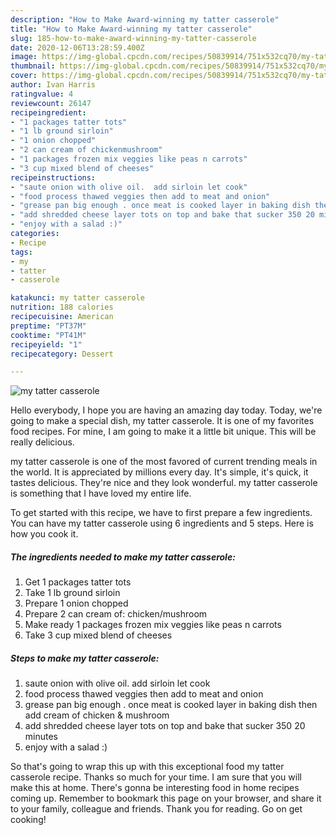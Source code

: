 ```yaml
---
description: "How to Make Award-winning my tatter casserole"
title: "How to Make Award-winning my tatter casserole"
slug: 185-how-to-make-award-winning-my-tatter-casserole
date: 2020-12-06T13:28:59.400Z
image: https://img-global.cpcdn.com/recipes/50839914/751x532cq70/my-tatter-casserole-recipe-main-photo.jpg
thumbnail: https://img-global.cpcdn.com/recipes/50839914/751x532cq70/my-tatter-casserole-recipe-main-photo.jpg
cover: https://img-global.cpcdn.com/recipes/50839914/751x532cq70/my-tatter-casserole-recipe-main-photo.jpg
author: Ivan Harris
ratingvalue: 4
reviewcount: 26147
recipeingredient:
- "1 packages tatter tots"
- "1 lb ground sirloin"
- "1 onion chopped"
- "2 can cream of chickenmushroom"
- "1 packages frozen mix veggies like peas n carrots"
- "3 cup mixed blend of cheeses"
recipeinstructions:
- "saute onion with olive oil.  add sirloin let cook"
- "food process thawed veggies then add to meat and onion"
- "grease pan big enough . once meat is cooked layer in baking dish then add cream of chicken &amp; mushroom"
- "add shredded cheese layer tots on top and bake that sucker 350 20 minutes"
- "enjoy with a salad :)"
categories:
- Recipe
tags:
- my
- tatter
- casserole

katakunci: my tatter casserole 
nutrition: 188 calories
recipecuisine: American
preptime: "PT37M"
cooktime: "PT41M"
recipeyield: "1"
recipecategory: Dessert

---
```



![my tatter casserole](https://img-global.cpcdn.com/recipes/50839914/751x532cq70/my-tatter-casserole-recipe-main-photo.jpg)

Hello everybody, I hope you are having an amazing day today. Today, we're going to make a special dish, my tatter casserole. It is one of my favorites food recipes. For mine, I am going to make it a little bit unique. This will be really delicious.

my tatter casserole is one of the most favored of current trending meals in the world. It is appreciated by millions every day. It's simple, it's quick, it tastes delicious. They're nice and they look wonderful. my tatter casserole is something that I have loved my entire life.




To get started with this recipe, we have to first prepare a few ingredients. You can have my tatter casserole using 6 ingredients and 5 steps. Here is how you cook it.

<!--inarticleads1-->

##### The ingredients needed to make my tatter casserole:

1. Get 1 packages tatter tots
1. Take 1 lb ground sirloin
1. Prepare 1 onion chopped
1. Prepare 2 can cream of: chicken/mushroom
1. Make ready 1 packages frozen mix veggies like peas n carrots
1. Take 3 cup mixed blend of cheeses




<!--inarticleads2-->

##### Steps to make my tatter casserole:

1. saute onion with olive oil.  add sirloin let cook
1. food process thawed veggies then add to meat and onion
1. grease pan big enough . once meat is cooked layer in baking dish then add cream of chicken &amp; mushroom
1. add shredded cheese layer tots on top and bake that sucker 350 20 minutes
1. enjoy with a salad :)




So that's going to wrap this up with this exceptional food my tatter casserole recipe. Thanks so much for your time. I am sure that you will make this at home. There's gonna be interesting food in home recipes coming up. Remember to bookmark this page on your browser, and share it to your family, colleague and friends. Thank you for reading. Go on get cooking!
